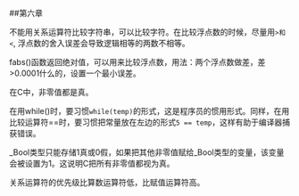 ##第六章

不能用关系运算符比较字符串，可以比较字符。在比较浮点数的时候，尽量用`>和<`, 浮点数的舍入误差会导致逻辑相等的两数不相等。

fabs()函数返回绝对值，可以用来比较浮点数，用法：两个浮点数做差，差>0.0001什么的，设置一个最小误差。

在C中，非零值都是真。

在用while()时，要习惯`while(temp)`的形式，这是程序员的惯用形式。同样，在用比较运算符==时，要习惯把常量放在左边的形式`5 == temp`，这样有助于编译器捕获错误。

_Bool类型只能存储1真或0假，如果把其他非零值赋给_Bool类型的变量，该变量会被设置为1。这说明C把所有非零值都视为真。

关系运算符的优先级比算数运算符低，比赋值运算符高。
